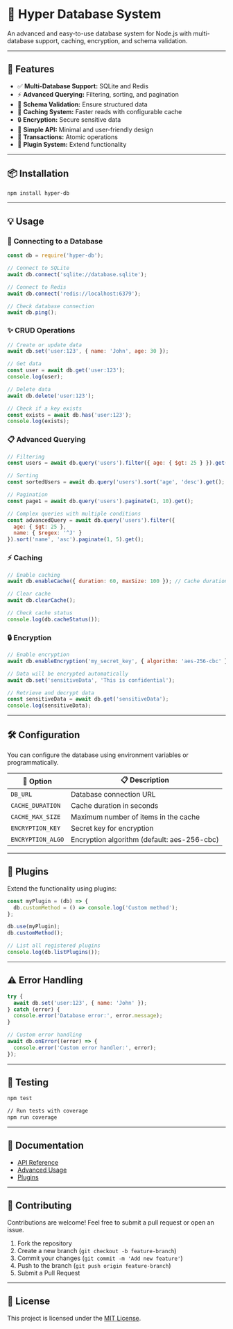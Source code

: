 # 🚀 **Hyper Database System**  
An advanced and easy-to-use database system for Node.js with multi-database support, caching, encryption, and schema validation.

---

## 🌟 **Features**  
- ✅ **Multi-Database Support:** SQLite and Redis  
- ⚡ **Advanced Querying:** Filtering, sorting, and pagination  
- 🧩 **Schema Validation:** Ensure structured data  
- 🚀 **Caching System:** Faster reads with configurable cache  
- 🔒 **Encryption:** Secure sensitive data  
- 🧹 **Simple API:** Minimal and user-friendly design  
- 💾 **Transactions:** Atomic operations  
- 🔗 **Plugin System:** Extend functionality  

---

## 📦 **Installation**  
```bash
npm install hyper-db
```

---

## 💡 **Usage**  

### 🔗 **Connecting to a Database**  
```javascript
const db = require('hyper-db');

// Connect to SQLite
await db.connect('sqlite://database.sqlite');

// Connect to Redis
await db.connect('redis://localhost:6379');

// Check database connection
await db.ping();
```

### ✨ **CRUD Operations**  
```javascript
// Create or update data
await db.set('user:123', { name: 'John', age: 30 });

// Get data
const user = await db.get('user:123');
console.log(user);

// Delete data
await db.delete('user:123');

// Check if a key exists
const exists = await db.has('user:123');
console.log(exists);
```

### 📋 **Advanced Querying**  
```javascript
// Filtering
const users = await db.query('users').filter({ age: { $gt: 25 } }).get();

// Sorting
const sortedUsers = await db.query('users').sort('age', 'desc').get();

// Pagination
const page1 = await db.query('users').paginate(1, 10).get();

// Complex queries with multiple conditions
const advancedQuery = await db.query('users').filter({
  age: { $gt: 25 },
  name: { $regex: '^J' }
}).sort('name', 'asc').paginate(1, 5).get();
```

### ⚡ **Caching**  
```javascript
// Enable caching
await db.enableCache({ duration: 60, maxSize: 100 }); // Cache duration in seconds, max cache size

// Clear cache
await db.clearCache();

// Check cache status
console.log(db.cacheStatus());
```

### 🔒 **Encryption**  
```javascript
// Enable encryption
await db.enableEncryption('my_secret_key', { algorithm: 'aes-256-cbc' });

// Data will be encrypted automatically
await db.set('sensitiveData', 'This is confidential');

// Retrieve and decrypt data
const sensitiveData = await db.get('sensitiveData');
console.log(sensitiveData);
```

---

## 🛠️ **Configuration**  
You can configure the database using environment variables or programmatically.

| 📝 **Option**        | 📋 **Description**                                 |
|--------------------|--------------------------------------------------|
| `DB_URL`           | Database connection URL                          |
| `CACHE_DURATION`   | Cache duration in seconds                        |
| `CACHE_MAX_SIZE`   | Maximum number of items in the cache             |
| `ENCRYPTION_KEY`   | Secret key for encryption                        |
| `ENCRYPTION_ALGO`  | Encryption algorithm (default: aes-256-cbc)      |

---

## 🔗 **Plugins**  
Extend the functionality using plugins:
```javascript
const myPlugin = (db) => {
  db.customMethod = () => console.log('Custom method');
};

db.use(myPlugin);
db.customMethod();

// List all registered plugins
console.log(db.listPlugins());
```

---

## ⚠️ **Error Handling**  
```javascript
try {
  await db.set('user:123', { name: 'John' });
} catch (error) {
  console.error('Database error:', error.message);
}

// Custom error handling
await db.onError((error) => {
  console.error('Custom error handler:', error);
});
```

---

## 🧪 **Testing**  
```bash
npm test

// Run tests with coverage
npm run coverage
```

---

## 📄 **Documentation**  
- [API Reference](docs/API.md)  
- [Advanced Usage](docs/AdvancedUsage.md)  
- [Plugins](docs/Plugins.md)  

---

## 🤝 **Contributing**  
Contributions are welcome! Feel free to submit a pull request or open an issue.

1. Fork the repository
2. Create a new branch (`git checkout -b feature-branch`)
3. Commit your changes (`git commit -m 'Add new feature'`)
4. Push to the branch (`git push origin feature-branch`)
5. Submit a Pull Request

---

## 📜 **License**  
This project is licensed under the [MIT License](LICENSE).


